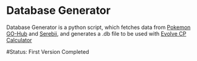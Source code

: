 # Database Generator
Database Generator is a python script, which fetches data from [Pokemon GO-Hub](http://pokemongohub.net) and [Serebii](www.serebii.net), and generates a .db file to be used with [Evolve CP Calculator](https://play.google.com/store/apps/details?id=com.hackesta.pokegocal)


#Status: First Version Completed
